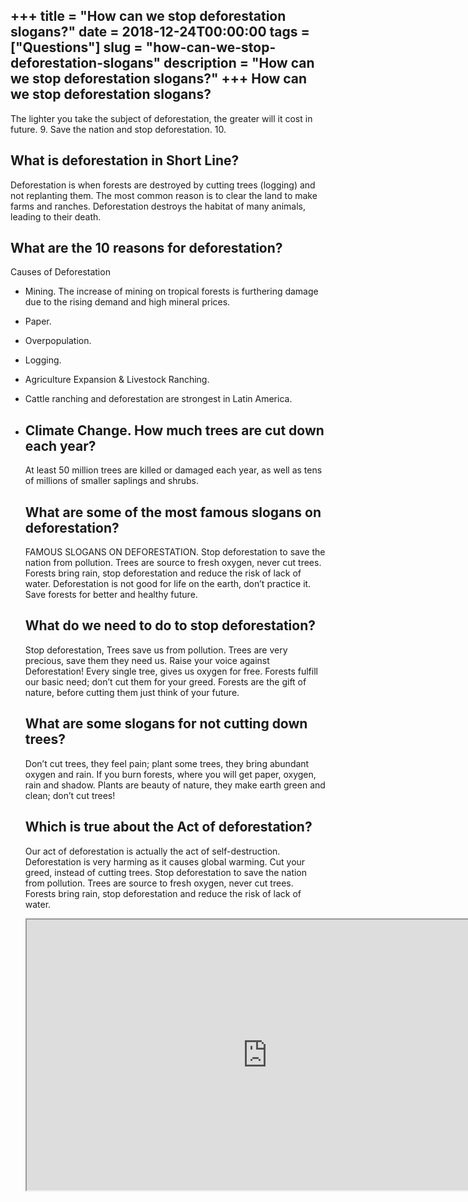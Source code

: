 +++
title = "How can we stop deforestation slogans?"
date = 2018-12-24T00:00:00
tags = ["Questions"]
slug = "how-can-we-stop-deforestation-slogans"
description = "How can we stop deforestation slogans?"
+++
How can we stop deforestation slogans?
--------------------------------------

The lighter you take the subject of deforestation, the greater will it cost in future. 9. Save the nation and stop deforestation. 10.

What is deforestation in Short Line?
------------------------------------

Deforestation is when forests are destroyed by cutting trees (logging) and not replanting them. The most common reason is to clear the land to make farms and ranches. Deforestation destroys the habitat of many animals, leading to their death.

What are the 10 reasons for deforestation?
------------------------------------------

Causes of Deforestation

- Mining. The increase of mining on tropical forests is furthering damage due to the rising demand and high mineral prices.
- Paper.
- Overpopulation.
- Logging.
- Agriculture Expansion &amp; Livestock Ranching.
- Cattle ranching and deforestation are strongest in Latin America.
- Climate Change. How much trees are cut down each year?
    --------------------------------------
    
    At least 50 million trees are killed or damaged each year, as well as tens of millions of smaller saplings and shrubs.
    
    What are some of the most famous slogans on deforestation?
    ----------------------------------------------------------
    
    FAMOUS SLOGANS ON DEFORESTATION. Stop deforestation to save the nation from pollution. Trees are source to fresh oxygen, never cut trees. Forests bring rain, stop deforestation and reduce the risk of lack of water. Deforestation is not good for life on the earth, don’t practice it. Save forests for better and healthy future.
    
    What do we need to do to stop deforestation?
    --------------------------------------------
    
    Stop deforestation, Trees save us from pollution. Trees are very precious, save them they need us. Raise your voice against Deforestation! Every single tree, gives us oxygen for free. Forests fulfill our basic need; don’t cut them for your greed. Forests are the gift of nature, before cutting them just think of your future.
    
    What are some slogans for not cutting down trees?
    -------------------------------------------------
    
    Don’t cut trees, they feel pain; plant some trees, they bring abundant oxygen and rain. If you burn forests, where you will get paper, oxygen, rain and shadow. Plants are beauty of nature, they make earth green and clean; don’t cut trees!
    
    Which is true about the Act of deforestation?
    ---------------------------------------------
    
    Our act of deforestation is actually the act of self-destruction. Deforestation is very harming as it causes global warming. Cut your greed, instead of cutting trees. Stop deforestation to save the nation from pollution. Trees are source to fresh oxygen, never cut trees. Forests bring rain, stop deforestation and reduce the risk of lack of water.
    
    <iframe allow="accelerometer; autoplay; clipboard-write; encrypted-media; gyroscope; picture-in-picture" allowfullscreen="" class="__youtube_prefs__  epyt-is-override  no-lazyload" data-no-lazy="1" data-origheight="433" data-origwidth="770" data-skipgform_ajax_framebjll="" height="433" id="_ytid_58991" loading="lazy" src="https://www.youtube.com/embed/Fn6D639KqXU?enablejsapi=1&autoplay=0&cc_load_policy=0&cc_lang_pref=&iv_load_policy=1&loop=0&modestbranding=0&rel=1&fs=1&playsinline=0&autohide=2&theme=dark&color=red&controls=1&" title="YouTube player" width="770"></iframe>
